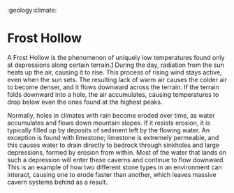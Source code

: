 :geology:climate:

# Frost Hollow

A Frost Hollow is the phenomenon of uniquely low temperatures found only
at depressions along certain terrain.[1] During the day, radiation from
the sun heats up the air, causing it to rise. This process of rising wind
stays active, even when the sun sets. The resulting lack of warm air
causes the colder air to become denser, and it flows downward across the
terrain. If the terrain folds downward into a hole, the air accumulates,
causing temperatures to drop below even the ones found at the highest
peaks. 

Normally, holes in climates with rain become eroded over time, as water
accumulates and flows down mountain slopes. If it resists erosion, it is
typically filled up by deposits of sediment left by the flowing water. An
exception is found with limestone; limestone is extremely permeable, and
this causes water to drain directly to bedrock through sinkholes and large
depressions, formed by erosion from within. Most of the water that lands
on such a depression will enter these caverns and continue to flow
downward. This is an example of how two different stone types in an
environment can interact, causing one to erode faster than another, which
leaves massive cavern systems behind as a result.

[1]:(https://youtu.be/Jjzw2V6rlHw?si=mXL_MpO5oXNuxdWU)
